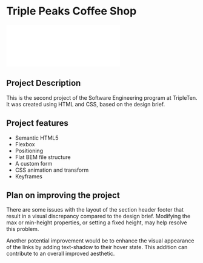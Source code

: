 # Triple Peaks Coffee Shop

![logo-triple10](/images/logo_coffeeshop_light.svg)

## Project Description

This is the second project of the Software Engineering program at TripleTen. It was created using HTML and CSS, based on the design brief.

## Project features

- Semantic HTML5
- Flexbox
- Positioning
- Flat BEM file structure
- A custom form
- CSS animation and transform
- Keyframes

## Plan on improving the project

There are some issues with the layout of the section header footer that result in a visual discrepancy compared to the design brief. Modifying the max or min-height properties, or setting a fixed height, may help resolve this problem.

Another potential improvement would be to enhance the visual appearance of the links by adding text-shadow to their hover state. This addition can contribute to an overall improved aesthetic.
